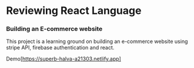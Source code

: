 # Reviewing React Language

### Building an E-commerce website

This project is a learning ground on building an e-commerce website using stripe API, firebase authentication and react.

Demo[https://superb-halva-a21303.netlify.app]
